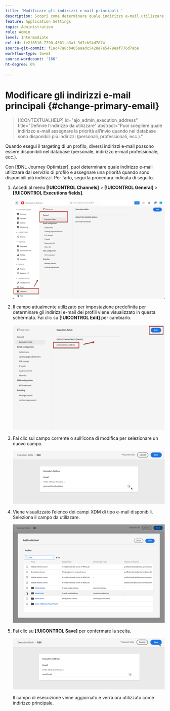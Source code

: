 ```yaml
---
title: 'Modificare gli indirizzi e-mail principali '
description: Scopri come determinare quale indirizzo e-mail utilizzare dal servizio di profilo.
feature: Application Settings
topic: Administration
role: Admin
level: Intermediate
exl-id: fe2f6516-7790-4501-a3a1-3d7cb94d7874
source-git-commit: f1ac47a0cb405eaadc5428e7e5479eaf776d7abe
workflow-type: tm+mt
source-wordcount: '166'
ht-degree: 6%

---
```


# Modificare gli indirizzi e-mail principali {#change-primary-email}

>[!CONTEXTUALHELP]
>id="ajo_admin_execution_address"
>title="Definire l’indirizzo da utilizzare"
>abstract="Puoi scegliere quale indirizzo e-mail assegnare la priorità all’invio quando nel database sono disponibili più indirizzi (personali, professionali, ecc.)."

Quando esegui il targeting di un profilo, diversi indirizzi e-mail possono essere disponibili nel database (personale, indirizzo e-mail professionale, ecc.).

Con [!DNL Journey Optimizer], puoi determinare quale indirizzo e-mail utilizzare dal servizio di profilo e assegnare una priorità quando sono disponibili più indirizzi. Per farlo, segui la procedura indicata di seguito.

1. Accedi al menu **[!UICONTROL Channels]** > **[!UICONTROL General]** > **[!UICONTROL Executions fields]**.

   ![](assets/primary-address-execution-fields.png)

1. Il campo attualmente utilizzato per impostazione predefinita per determinare gli indirizzi e-mail dei profili viene visualizzato in questa schermata. Fai clic su **[!UICONTROL Edit]** per cambiarlo.

   ![](assets/primary-address.png)

1. Fai clic sul campo corrente o sull’icona di modifica per selezionare un nuovo campo.

   ![](assets/primary-address-edit.png)

1. Viene visualizzato l’elenco dei campi XDM di tipo e-mail disponibili. Seleziona il campo da utilizzare.

   ![](assets/primary-address-field.png)

1. Fai clic su **[!UICONTROL Save]** per confermare la scelta.

   ![](assets/primary-address-save.png)

   Il campo di esecuzione viene aggiornato e verrà ora utilizzato come indirizzo principale.

<!--1. You can also select an additional field to use as secondary email address. This allows you to determine which field to use if the primary field is empty for a profile. -->
